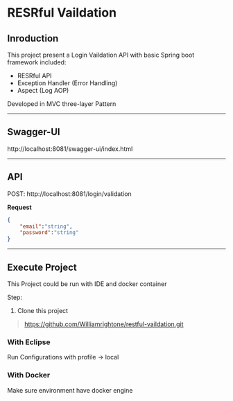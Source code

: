# RESRful Vaildation

## Inroduction
This project present a Login Vaildation API with basic Spring boot framework included:

* RESRful API
* Exception Handler (Error Handling)
* Aspect (Log AOP)

Developed in MVC three-layer Pattern

---

## Swagger-UI 

http://localhost:8081/swagger-ui/index.html

---

## API

POST: http://localhost:8081/login/validation

**Request**

```json
{
    "email":"string",
    "password":"string"
}
```

---

## Execute Project

This Project could be run with IDE and docker container

Step:
1. Clone this project 

> https://github.com/Williamrightone/restful-vaildation.git

### With Eclipse

Run Configurations with profile -> local 

### With Docker

Make sure environment have docker engine


